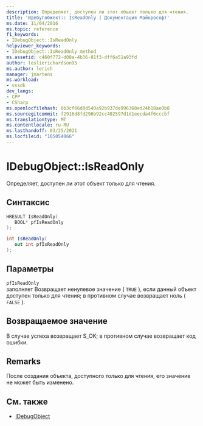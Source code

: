 ```yaml
---
description: Определяет, доступен ли этот объект только для чтения.
title: 'Идебугобжект:: IsReadOnly | Документация Майкрософт'
ms.date: 11/04/2016
ms.topic: reference
f1_keywords:
- IDebugObject::IsReadOnly
helpviewer_keywords:
- IDebugObject::IsReadOnly method
ms.assetid: c460f772-d08a-4b36-81f3-dff6a51a93fd
author: leslierichardson95
ms.author: lerich
manager: jmartens
ms.workload:
- vssdk
dev_langs:
- CPP
- CSharp
ms.openlocfilehash: 0b3cf66d8d540a92b937de996368ed24b18ae0b8
ms.sourcegitcommit: f2916d8fd296b92cc402597d1d1eecda4f6cccbf
ms.translationtype: MT
ms.contentlocale: ru-RU
ms.lasthandoff: 03/25/2021
ms.locfileid: "105054066"
---
```

# <a name="idebugobjectisreadonly"></a>IDebugObject::IsReadOnly
Определяет, доступен ли этот объект только для чтения.

## <a name="syntax"></a>Синтаксис

```cpp
HRESULT IsReadOnly( 
   BOOL* pfIsReadOnly
);
```

```csharp
int IsReadOnly(
   out int pfIsReadOnly
);
```

## <a name="parameters"></a>Параметры
`pfIsReadOnly`\
заполняет Возвращает ненулевое значение ( `TRUE` ), если данный объект доступен только для чтения; в противном случае возвращает ноль ( `FALSE` ).

## <a name="return-value"></a>Возвращаемое значение
 В случае успеха возвращает S_OK; в противном случае возвращает код ошибки.

## <a name="remarks"></a>Remarks
 После создания объекта, доступного только для чтения, его значение не может быть изменено.

## <a name="see-also"></a>См. также
- [IDebugObject](../../../extensibility/debugger/reference/idebugobject.md)
